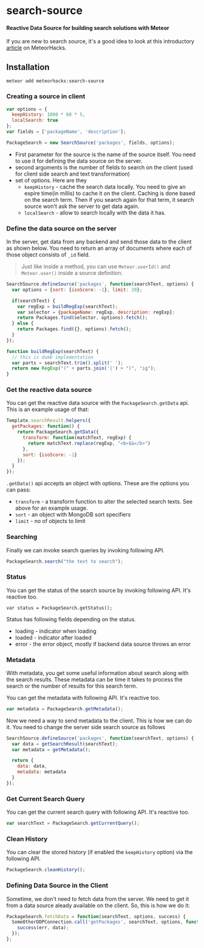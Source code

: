 search-source
=============

#### Reactive Data Source for building search solutions with Meteor

If you are new to search source, it's a good idea to look at this introductory [article](https://meteorhacks.com/implementing-an-instant-search-solution-with-meteor.html) on MeteorHacks.

## Installation

~~~
meteor add meteorhacks:search-source
~~~

### Creating a source in client

~~~js
var options = {
  keepHistory: 1000 * 60 * 5,
  localSearch: true
};
var fields = ['packageName', 'description'];

PackageSearch = new SearchSource('packages', fields, options);
~~~

* First parameter for the source is the name of the source itself. You need to use it for defining the data source on the server.
* second arguments is the number of fields to search on the client (used for client side search and text transformation)
* set of options. Here are they
    * `keepHistory` - cache the search data locally. You need to give an expire time(in millis) to cache it on the client. Caching is done based on the search term. Then if you search again for that term, it search source won't ask the server to get data again.
    * `localSearch` - allow to search locally with the data it has.

### Define the data source on the server

In the server, get data from any backend and send those data to the client as shown below. You need to return an array of documents where each of those object consists of `_id` field.

> Just like inside a method, you can use `Meteor.userId()` and `Meteor.user()` inside a source definition.

~~~js
SearchSource.defineSource('packages', function(searchText, options) {
  var options = {sort: {isoScore: -1}, limit: 20};

  if(searchText) {
    var regExp = buildRegExp(searchText);
    var selector = {packageName: regExp, description: regExp};
    return Packages.find(selector, options).fetch();
  } else {
    return Packages.find({}, options).fetch();
  }
});

function buildRegExp(searchText) {
  // this is dumb implementation
  var parts = searchText.trim().split(' ');
  return new RegExp("(" + parts.join('|') + ")", "ig");
}
~~~

### Get the reactive data source

You can get the reactive data source with the `PackageSearch.getData` api. This is an example usage of that:

~~~js
Template.searchResult.helpers({
  getPackages: function() {
    return PackageSearch.getData({
      transform: function(matchText, regExp) {
        return matchText.replace(regExp, "<b>$&</b>")
      },
      sort: {isoScore: -1}
    });
  }
});
~~~

`.getData()` api accepts an object with options. These are the options you can pass:

* `transform` - a transform function to alter the selected search texts. See above for an example usage.
* `sort` - an object with MongoDB sort specifiers
* `limit` - no of objects to limit

### Searching

Finally we can invoke search queries by invoking following API.

~~~js
PackageSearch.search("the text to search");
~~~

### Status

You can get the status of the search source by invoking following API. It's reactive too.

~~~
var status = PackageSearch.getStatus();
~~~

Status has following fields depending on the status.

* loading - indicator when loading
* loaded - indicator after loaded
* error - the error object, mostly if backend data source throws an error

### Metadata

With metadata, you get some useful information about search along with the search results. These metadata can be time it takes to process the search or the number of results for this search term.

You can get the metadata with following API. It's reactive too.

~~~js
var metadata = PackageSearch.getMetadata();
~~~

Now we need a way to send metadata to the client. This is how we can do it. You need to change the server side search source as follows

~~~js
SearchSource.defineSource('packages', function(searchText, options) {
  var data = getSearchResult(searchText);
  var metadata = getMetadata();

  return {
    data: data,
    metadata: metadata
  }
});
~~~

### Get Current Search Query

You can get the current search query with following API. It's reactive too.

~~~js
var searchText = PackageSearch.getCurrentQuery();
~~~

### Clean History

You can clear the stored history (if enabled the `keepHistory` option) via the following API.

~~~js
PackageSearch.cleanHistory();
~~~

### Defining Data Source in the Client

Sometime, we don't need to fetch data from the server. We need to get it from a data source aleady available on the client. So, this is how we do it:

~~~js
PackageSearch.fetchData = function(searchText, options, success) {
  SomeOtherDDPConnection.call('getPackages', searchText, options, function(err, data) {
    success(err, data);
  });
};
~~~
